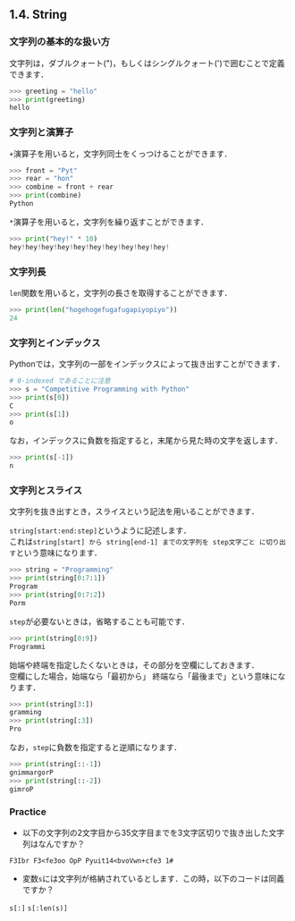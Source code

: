 ## 1.4. String
### 文字列の基本的な扱い方
文字列は，ダブルクォート(")，もしくはシングルクォート(')で囲むことで定義できます．

```python
>>> greeting = "hello"
>>> print(greeting)
hello
```

### 文字列と演算子

`+`演算子を用いると，文字列同士をくっつけることができます．

```python
>>> front = "Pyt"
>>> rear = "hon"
>>> combine = front + rear
>>> print(combine)
Python
```


`*`演算子を用いると，文字列を繰り返すことができます．

```python
>>> print("hey!" * 10)
hey!hey!hey!hey!hey!hey!hey!hey!hey!hey!
```

### 文字列長
`len`関数を用いると，文字列の長さを取得することができます．

```python
>>> print(len("hogehogefugafugapiyopiyo"))
24
```

### 文字列とインデックス
Pythonでは，文字列の一部をインデックスによって抜き出すことができます．

```python
# 0-indexed であることに注意
>>> s = "Competitive Programming with Python"
>>> print(s[0])
C
>>> print(s[1])
o
```

なお，インデックスに負数を指定すると，末尾から見た時の文字を返します．

```python
>>> print(s[-1])
n
```

### 文字列とスライス
文字列を抜き出すとき，スライスという記法を用いることができます．  
    
`string[start:end:step]`というように記述します．  
これは`string[start] から string[end-1] までの文字列を step文字ごと に切り出す`という意味になります．

```python
>>> string = "Programming"
>>> print(string[0:7:1])
Program
>>> print(string[0:7:2])
Porm
```

`step`が必要ないときは，省略することも可能です．

```python
>>> print(string[0:9])
Programmi
```

始端や終端を指定したくないときは，その部分を空欄にしておきます．  
空欄にした場合，始端なら「最初から」 終端なら「最後まで」という意味になります．

```python
>>> print(string[3:])
gramming
>>> print(string[:3])
Pro
```

なお，`step`に負数を指定すると逆順になります．

```python
>>> print(string[::-1])
gnimmargorP
>>> print(string[::-2])
gimroP
```

### Practice
+ 以下の文字列の2文字目から35文字目までを3文字区切りで抜き出した文字列はなんですか？

`F3Ibr F3<fe3oo OpP Pyuit14<bvoVwn+cfe3 1#`  
  

+ 変数`s`には文字列が格納されているとします．この時，以下のコードは同義ですか？

`s[:]`   `s[:len(s)]`